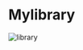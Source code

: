 # Mylibrary


![library](https://user-images.githubusercontent.com/69840258/192029973-782968fb-d26a-4064-8f6a-ff79140def31.png)
